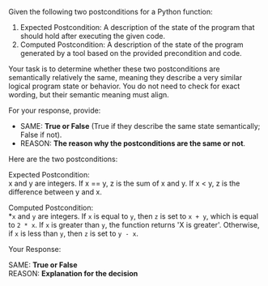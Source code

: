
Given the following two postconditions for a Python function:

1. Expected Postcondition: A description of the state of the program that should hold after executing the given code.
2. Computed Postcondition: A description of the state of the program generated by a tool based on the provided precondition and code.

Your task is to determine whether these two postconditions are semantically relatively the same, meaning they describe a very similar logical program state or behavior. You do not need to check for exact wording, but their semantic meaning must align.

For your response, provide:

- SAME: **True or False** (True if they describe the same state semantically; False if not).
- REASON: **The reason why the postconditions are the same or not**.

Here are the two postconditions:

Expected Postcondition:  
x and y are integers. If x == y, z is the sum of x and y. If x < y, z is the difference between y and x.

Computed Postcondition:  
*`x` and `y` are integers. If `x` is equal to `y`, then `z` is set to `x + y`, which is equal to `2 * x`. If `x` is greater than `y`, the function returns 'X is greater'. Otherwise, if `x` is less than `y`, then `z` is set to `y - x`.

Your Response: 

SAME: **True or False**  
REASON: **Explanation for the decision**
